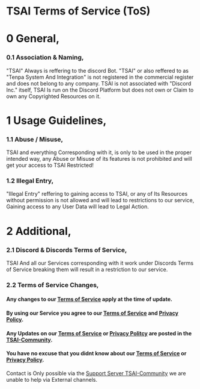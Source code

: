 # TSAI Terms of Service (ToS)

# 0 General,
### 0.1 Association & Naming,
"TSAI" Always is reffering to the discord Bot.
"TSAI" or also reffered to as "Tenpa System And Integration" is not registered in the commercial register and does not belong to any company.
TSAI is not associated with "Discord Inc." itself, TSAI Is run on the Discord Platform but does not own or Claim to own any Copyrighted Resources on it.

# 1 Usage Guidelines,
### 1.1 Abuse / Misuse,
TSAI and everything Corresponding with it, is only to be used in the proper intended way,
any Abuse or Misuse of its features is not prohibited and will get your access to TSAI Restricted!
### 1.2 Illegal Entry,
"Illegal Entry" reffering to gaining access to TSAI, or any of Its Resources without permission is not allowed and will lead to restrictions to our service,
Gaining access to any User Data will lead to Legal Action.

# 2 Additional,
### 2.1 Discord & Discords Terms of Service,
TSAI And all our Services corresponding with it work under Discords Terms of Service breaking them will result in a restriction to our service.
### 2.2 Terms of Service Changes,
#### Any changes to our [Terms of Service](https://github.com/EmptyN/TSRESOUCES/blob/main/Terms%20of%20Service.md) apply at the time of update.
#### By using our Service you agree to our [Terms of Service](https://github.com/EmptyN/TSRESOUCES/blob/main/Terms%20of%20Service.md) and [Privacy Policy](https://github.com/EmptyN/TSRESOUCES/blob/main/Privacy%20Policy.md).
#### Any Updates on our [Terms of Service](https://github.com/EmptyN/TSRESOUCES/blob/main/Terms%20of%20Service.md) or [Privacy Politcy](https://github.com/EmptyN/TSRESOUCES/blob/main/Privacy%20Policy.md) are posted in the [TSAI-Community](https://discord.gg/GsDXseZpxf).
#### You have no excuse that you didnt know about our [Terms of Service](https://github.com/EmptyN/TSRESOUCES/blob/main/Terms%20of%20Service.md) or [Privacy Policy](https://github.com/EmptyN/TSRESOUCES/blob/main/Privacy%20Policy.md).

Contact is Only possible via the [Support Server TSAI-Community](https://discord.gg/GsDXseZpxf)
we are unable to help via External channels.
